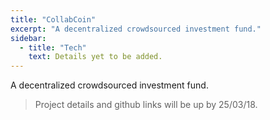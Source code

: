 ```yaml
---
title: "CollabCoin"
excerpt: "A decentralized crowdsourced investment fund."
sidebar:
  - title: "Tech"
    text: Details yet to be added.
---
```


A decentralized crowdsourced investment fund.

> Project details and github links will be up by 25/03/18.
